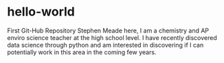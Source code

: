 # hello-world
First Git-Hub Repository
Stephen Meade here, I am a chemistry and AP enviro science teacher at the high school level. I have recently discovered data science through python and am interested in discovering if I can potentially work in this area in the coming few years.
